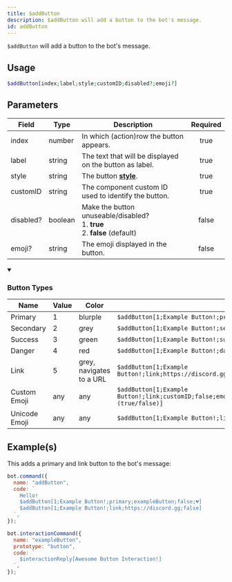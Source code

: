 ```yaml
---
title: $addButton
description: $addButton will add a button to the bot's message.
id: addButton
---
```


`$addButton` will add a button to the bot's message.

## Usage

```php
$addButton[index;label;style;customID;disabled?;emoji?]
```

## Parameters

| Field     | Type    | Description                                                                                                              | Required |
| --------- | ------- | ------------------------------------------------------------------------------------------------------------------------ | :------: |
| index     | number  | In which (action)row the button appears.                                                                                 |   true   |
| label     | string  | The text that will be displayed on the button as label.                                                                  |   true   |
| style     | string  | The button **[style](https://discord.com/developers/docs/interactions/message-components#button-object-button-styles)**. |   true   |
| customID  | string  | The component custom ID used to identify the button.                                                                     |   true   |
| disabled? | boolean | Make the button unuseable/disabled? <br /> 1. **true** <br /> 2. **false** (default)                                     |  false   |
| emoji?    | string  | The emoji displayed in the button.                                                                                       |  false   |

<details open>
  <summary><h3> Button Types </h3></summary>

| Name          | Value | Color                    |                                                                                             |
| ------------- | ----- | ------------------------ | ------------------------------------------------------------------------------------------- |
| Primary       | 1     | blurple                  | `$addButton[1;Example Button!;primary;customID;false]`                                      |
| Secondary     | 2     | grey                     | `$addButton[1;Example Button!;secondary;customID;false]`                                    |
| Success       | 3     | green                    | `$addButton[1;Example Button!;success;customID;false]`                                      |
| Danger        | 4     | red                      | `$addButton[1;Example Button!;danger;customID;false]`                                       |
| Link          | 5     | grey, navigates to a URL | `$addButton[1;Example Button!;link;https://discord.gg;false]`                               |
| Custom Emoji  | any   | any                      | `$addButton[1;Example Button!;link;customID;false;emojiName,emojiID,animated (true/false)]` |
| Unicode Emoji | any   | any                      | `$addButton[1;Example Button!;link;customID;false;😀]`                                      |

</details>

## Example(s)

This adds a primary and link button to the bot's message:

```javascript
bot.command({
  name: "addButton",
  code: `
    Hello!
    $addButton[1;Example Button!;primary;exampleButton;false;💔]
    $addButton[1;Example Button!;link;https://discord.gg;false]
  `,
});
```

```javascript
bot.interactionCommand({
  name: "exampleButton",
  prototype: "button",
  code: `
    $interactionReply[Awesome Button Interaction!]
  `,
});
```
